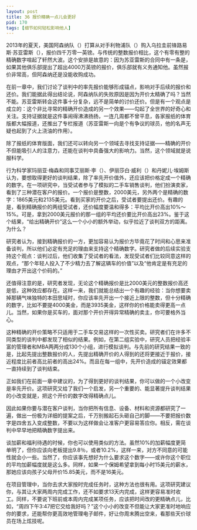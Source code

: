 ```yaml
---
layout: post
title: 36 报价精确一点儿会更好
pid: 170
tags: [细节如何轻松影响他人]
---
```

2013年的夏天，美国阿森纳队（）打算从对手利物浦队（）购入乌拉圭前锋路易斯·苏亚雷斯（），报价四千万零一英镑。与传统的整数报价相比，这个有零有整的精确数字喧起了轩然大波。这个安排是故意的：因为苏亚雷斯的合同中有一条是，如果其他俱乐部提出了超出4000万英镑的报价，俱乐部就有义务通知他。虽然报价非常高，但阿森纳还是没能收购成功。

在前一章中，我们讨论了谈判中的率先报价能够形成锚点，影响对手后续的报价和还价。我们能据此得出结论说，阿森纳队的失败原因是因为开价太精确了吗？当然不能。苏亚雷斯转会这件事十分复杂，远不是简单的讨价还价。但是有一个观点是成立的：这个非比寻常的精确开价造成的另一个效果——勾起了全世界的好奇心和关注。支持证据就是这件事闹得沸沸扬扬，一连几周都不曾平息，各家报纸的体育版都大幅报道，还推出了专栏报道（苏亚雷斯一向是个有争议的球员，他的名声无疑也起到了火上浇油的作用）。

除了报纸的体育版面，我们还可以转向另一个领域去寻找支持证据——精确的开价不但能吸引人的注意力，还能在谈判中具备强大的影响力。当然，这个领域就是说服科学。

行为科学家玛丽亚·梅森和同事艾丽斯·李（）、伊丽莎白·威利（）和丹妮儿·埃姆斯认为，要想取得更好的谈判结果，除了率先开价值外，还应该把价格定成一个精确的数字。在一项研究中，当受试者参与了模拟的二手车销售谈判，他们扮演卖家，看到了三种潜在客户的报价。一个报价是整数，2000美元，另外两个是精确的数字：1865美元和2135美元。看到买家的开价之后，受试者要提出还价。有趣的是，看到精确报价的两组受试者，还价幅度要温和得多：平均比开价高出10%～15%。可是，拿到2000美元报价的那一组的平均还价要比开价高出23%。鉴于这个结果，“给出精确开价”这么一个小小的额外举动，似乎拉近了谈判双方的距离。为什么？

研究者认为，接到精确报价的一方，更加容易认为报价方毕竟花了时间和心思来准备谈判，所以他们必定有充足的理由来支持这个精确数字。研究者做的后续实验支持这个观点：谈判过后，他们收集了受试者的看法，发现受试者们比较同意这样的观点，“那个年轻人投入了不少精力去了解这辆车的价值”以及“他肯定是有充足的理由才开出这个价码的。”

还值得注意的是，研究者发现，无论这个精确报价是比2000美元的整数报价高还是低，这种效应都存在。这样一来，我们就能总结出一个有趣的经验：当你想要卖掉那辆气味独特的本田思域时，你应该率先开出一个接近上限的整数，但十分精确的数字，比如不要提4000美金，而是3935美金，这样你的价格能卖得更高一点儿。当然，如果你是买车的，面对那个开价开得异常精确的卖主，你可要格外当心。

这种精确的开价策略不只适用于二手车交易这样的一次性买卖。研究者们在许多不同类型的谈判中都发现了相似的结果。例如，在第二组实验中，研究人员把经验丰富的管理者和MBA两两分成130个小组，进行模拟谈判。与先前的研究结果一致的是，比起先提出整数报价的人，先提出精确开价的人得到的还将更接近于报价，接近程度比前者高比前者的高出24%。而且在每一组中，先开价造成的锚定效果都一直持续到了谈判结束。

正如我们在前面一章中建议的，为了得到更好的谈判结果，你可以做的一个小改变是率先开价。这项研究又给了我们一个启发，另一个重要的、能显著提升谈判结果的小改变就是，把这个开价的数字改得精确点儿。

因此如果你要与潜在客户谈判，当你把所有信息、设备、材料和资源都研究了一遍，做出一份极为详细的提案之后，千万别搬起石头砸自己的脚——不要把报价数字是四舍五入变成整数，不要以为这样做会让准客户更容易答应你。相反，需在谈判中早早地把精确数字提出来。

谈加薪和福利待遇的时候，你也可以使用类似的方法。虽然10%的加薪幅度更简单明了，但你应该向老板提出9.8％，或者10.2%，这样一来，对方不同意的可能性就会小一些。当然了，你应该事先想好为什么要求这个数字——或许你这个职位的平均加薪幅度就是这么多。同样，如果一个保姆希望拿到每小时15美元的薪水，那她应该向孩子父母开价15.85美元，而不是16美元。

在项目管理中，当你去求大家按时完成任务时，这种方法也很有用。这项研究建议你，与其让大家两周内完成工作，还不如要求13天内完成，这样更容易准时收工。同样，不要说下班前或本周内完成某项任务，应该把时间改的更精确点儿，比如，“周四下午3:47把它交给我好吗？”这个小小的改变不但能让大家更准时地响应你的要求，还能帮你更高效地管理电子邮件，好让你周末腾出空来，看那些天价球员在场上炫技呢。
